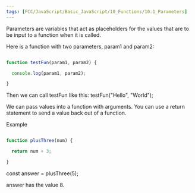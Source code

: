 ```yaml
---
tags: [FCC/JavaScript/Basic_JavaScript/10_Functions/10.1_Parameters]
---
```

Parameters are variables that act as placeholders for the values that are to be input to a function when it is called.

Here is a function with two parameters, param1 and param2:

```js

function testFun(param1, param2) {

  console.log(param1, param2);

}

```

Then we can call testFun like this: testFun("Hello", "World");

We can pass values into a function with arguments. You can use a return statement to send a value back out of a function.

Example

```js

function plusThree(num) {

  return num + 3;

}

```

const answer = plusThree(5);

answer has the value 8.